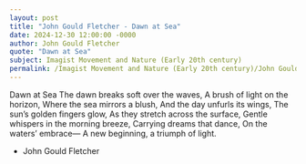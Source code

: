 ```yaml
---
layout: post
title: "John Gould Fletcher - Dawn at Sea"
date: 2024-12-30 12:00:00 -0000
author: John Gould Fletcher
quote: "Dawn at Sea"
subject: Imagist Movement and Nature (Early 20th century)
permalink: /Imagist Movement and Nature (Early 20th century)/John Gould Fletcher/John Gould Fletcher - Dawn at Sea
---
```


Dawn at Sea
The dawn breaks soft over the waves,
A brush of light on the horizon,
Where the sea mirrors a blush,
And the day unfurls its wings,
The sun’s golden fingers glow,
As they stretch across the surface,
Gentle whispers in the morning breeze,
Carrying dreams that dance,
On the waters’ embrace—
A new beginning, a triumph of light.


- John Gould Fletcher
